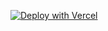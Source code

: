  [![Deploy with Vercel](https://vercel.com/button)](https://vercel.com/new/clone?repository-url=https%3A%2F%2Fgithub.com%2Fmitchmac%2Fserverlesswp&env=DATABASE,USERNAME,PASSWORD,HOST&envDescription=Database%20credentials%20from%20PlanetScale%20or%20other%20host&envLink=https%3A%2F%2Fgithub.com%2Fmitchmac%2FServerlessWP%23setup-vercel-or-netlify&project-name=serverlesswp&repository-name=serverlesswp) 
